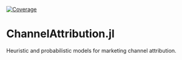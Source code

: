 [![Coverage](https://codecov.io/gh/vly/ChannelAttribution.jl/branch/master/graph/badge.svg)](https://codecov.io/gh/vly/ChannelAttribution.jl)

# ChannelAttribution.jl

Heuristic and probabilistic models for marketing channel attribution.

